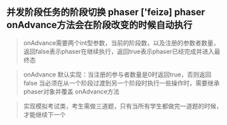 ## 并发阶段任务的阶段切换 phaser ['feizə] phaser onAdvance方法会在阶段改变的时候自动执行

> onAdvance需要两个int型参数，当前的阶段数，以及注册的参数者数量，返回false表示phaser在继续执行，返回true表示phaser已经完成并进入最终态

> onAdvance 默认实现：当注册的参与者数量是0时返回true，否则返回false
> 当必须在从一个阶段过渡到另一个阶段时执行一些操作时，需要继承 phaser对象并覆盖 onAdvance方法

> 实现模拟考试类，考生需做三道题，只有当所有学生都做完一道题的时候，才能继续下一个






